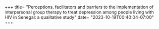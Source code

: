 +++
title= "Perceptions, facilitators and barriers to the implementation of interpersonal group therapy to treat depression among people living with HIV in Senegal: a qualitative study"
date= "2023-10-19T00:40:04-07:00"
+++
